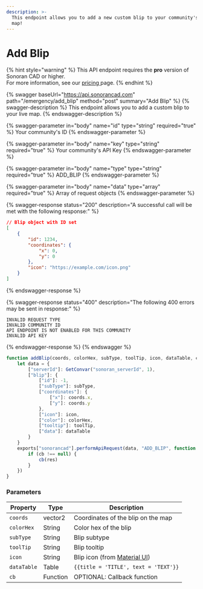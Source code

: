```yaml
---
description: >-
  This endpoint allows you to add a new custom blip to your community's live
  map!
---
```


# Add Blip

{% hint style="warning" %}
This API endpoint requires the **pro** version of Sonoran CAD or higher.\
For more information, see our [pricing ](../../../../../../pricing/faq/)page.
{% endhint %}

{% swagger baseUrl="https://api.sonorancad.com" path="/emergency/add_blip" method="post" summary="Add Blip" %}
{% swagger-description %}
This endpoint allows you to add a custom blip to your live map.
{% endswagger-description %}

{% swagger-parameter in="body" name="id" type="string" required="true" %}
Your community's ID
{% endswagger-parameter %}

{% swagger-parameter in="body" name="key" type="string" required="true" %}
Your community's API Key
{% endswagger-parameter %}

{% swagger-parameter in="body" name="type" type="string" required="true" %}
ADD_BLIP
{% endswagger-parameter %}

{% swagger-parameter in="body" name="data" type="array" required="true" %}
Array of request objects
{% endswagger-parameter %}

{% swagger-response status="200" description="A successful call will be met with the following response:" %}
```json
// Blip object with ID set
[
    {
        "id": 1234,
        "coordinates": {
            "x": 0,
            "y": 0
        },
        "icon": "https://example.com/icon.png"
    }
]
```
{% endswagger-response %}

{% swagger-response status="400" description="The following 400 errors may be sent in response:" %}
```http
INVALID REQUEST TYPE
INVALID COMMUNITY ID
API ENDPOINT IS NOT ENABLED FOR THIS COMMUNITY
INVALID API KEY
```
{% endswagger-response %}
{% endswagger %}

```javascript
function addBlip(coords, colorHex, subType, toolTip, icon, dataTable, cb) {
    let data = {
        ["serverId"]: GetConvar("sonoran_serverId", 1),
        ["blip"]: {
            ["id"]: -1,
            ["subType"]: subType,
            ["coordinates"]: {
                ["x"]: coords.x,
                ["y"]: coords.y
            },
            ["icon"]: icon,
            ["color"]: colorHex,
            ["tooltip"]: toolTip,
            ["data"]: dataTable
        }
    }
    exports["sonorancad"].performApiRequest(data, "ADD_BLIP", function (res) {
        if (cb !== null) {
            cb(res)
        }
    })
}
```

### Parameters

| Property    | Type     | Description                                                          |
| ----------- | -------- | -------------------------------------------------------------------- |
| `coords`    | vector2  | Coordinates of the blip on the map                                   |
| `colorHex`  | String   | Color hex of the blip                                                |
| `subType`   | String   | Blip subtype                                                         |
| `toolTip`   | String   | Blip tooltip                                                         |
| `icon`      | String   | Blip icon (from [Material UI](https://materialui.co/icon/local-atm)) |
| `dataTable` | Table    | `{{title = 'TITLE', text = 'TEXT'}}`                                 |
| `cb`        | Function | OPTIONAL: Callback function                                          |
